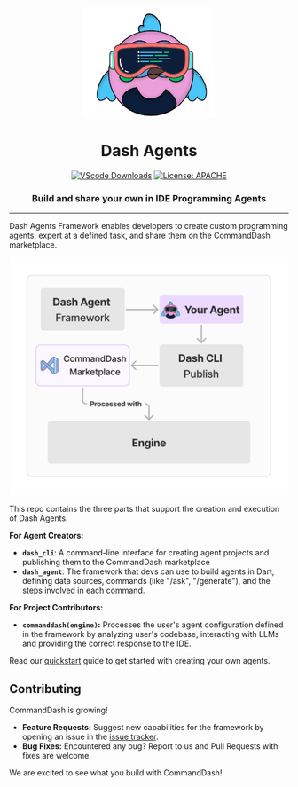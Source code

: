 <p  align="center">
<a  href=""  rel="noopener">
<img  height=200px  src="https://github.com/CommandDash/commanddash/raw/develop/assets/commanddash-logo.png"></a>
</p>
<h1 align="center">Dash Agents</h1>
<div align = "center">

[![VScode Downloads](https://img.shields.io/visual-studio-marketplace/d/WelltestedAI.fluttergpt)](https://marketplace.visualstudio.com/items?itemName=WelltestedAI.fluttergpt&ssr=false#overview) [![License: APACHE](https://img.shields.io/badge/License-APACHE%202.0-yellow)](/LICENSE)
</div>

<h3 align="center">Build and share your own in IDE Programming Agents</h3>

-----------------

Dash Agents Framework enables developers to create custom programming agents, expert at a defined task, and share them on the CommandDash marketplace.
<div align="center">

![Image Name](assets/flow.png)

</div>

This repo contains the three parts that support the creation and execution of Dash Agents.

**For Agent Creators:**
* **`dash_cli`**:  A command-line interface for creating agent projects and publishing them to the CommandDash marketplace
* **`dash_agent`**: The framework that devs can use to build agents in Dart, defining data sources, commands (like "/ask", "/generate"), and the steps involved in each command.

**For Project Contributors:**
* **`commanddash(engine)`:** Processes the user's agent configuration defined in the framework by analyzing user's codebase, interacting with LLMs and providing the correct response to the IDE.

Read our [quickstart](https://www.commanddash.io/docs/quickstart) guide to get started with creating your own agents.


## Contributing

CommandDash is growing! 

* **Feature Requests:** Suggest new capabilities for the framework by opening an issue in the [issue tracker](https://github.com/CommandDash/packages/issues).
* **Bug Fixes:** Encountered any bug? Report to us and Pull Requests with fixes are welcome. 

We are excited to see what you build with CommandDash!